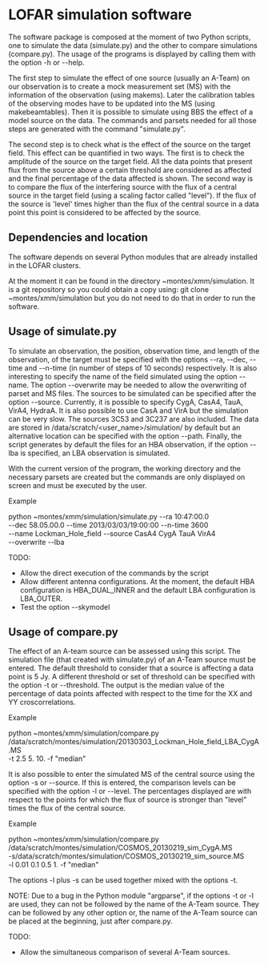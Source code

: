 

LOFAR simulation software
=========================

The software package is composed at the moment of two Python scripts, 
one to simulate the data (simulate.py) and the other to compare 
simulations (compare.py). The usage of the programs is displayed 
by calling them with the option -h or --help.

The first step to simulate the effect of one source (usually an A-Team) 
on our observation is to create a mock measurement set (MS) with the 
information of the observation (using makems). Later the calibration 
tables of the observing modes have to be updated into the MS (using 
makebeamtables). Then it is possible to simulate using BBS the effect 
of a model source on the data. The commands and parsets needed for all 
those steps are generated with the command "simulate.py".

The second step is to check what is the effect of the source on the 
target field. This effect can be quantified in two ways. The first is 
to check the amplitude of the source on the target field. All the 
data points that present flux from the source above a certain threshold 
are considered as affected and the final percentage of the data 
affected is shown. The second way is to compare the flux of the 
interfering source with the flux of a central source in the target
field (using a scaling factor called "level"). If the flux of the 
source is 'level' times higher than the flux of the central source 
in a data point this point is considered to be affected by the source. 

Dependencies and location
-------------------------

The software depends on several Python modules that are already
installed in the LOFAR clusters. 

At the moment it can be found in the directory ~montes/xmm/simulation.
It is a git repository so you could obtain a copy using:
git clone ~montes/xmm/simulation
but you do not need to do that in order to run the software.

Usage of simulate.py
--------------------

To simulate an observation, the position, observation time, and
length of the observation, of the target must be specified with the 
options --ra, --dec, --time and --n-time (in number of steps of 10 
seconds) respectively. It is also interesting to specify the name of the
field simulated using the option --name. The option --overwrite may be
needed to allow the overwriting of parset and MS files. The sources to
be simulated can be specified after the option --source. Currently, it
is possible to specify CygA, CasA4, TauA, VirA4, HydraA. It is also
possible to use CasA and VirA but the simulation can be very slow. The
sources 3C53 and 3C237 are also included. The data are stored in
/data/scratch/<user_name>/simulation/ by default but an alternative
location can be specified with the option --path. Finally, the script
generates by default the files for an HBA observation, if the option
--lba is specified, an LBA observation is simulated.

With the current version of the program, the working directory and the
necessary parsets are created but the commands are only displayed on
screen and must be executed by the user.

Example

python ~montes/xmm/simulation/simulate.py --ra 10:47:00.0 \
--dec 58.05.00.0 --time 2013/03/03/19:00:00 --n-time 3600 \
--name Lockman_Hole_field --source CasA4 CygA TauA VirA4 \
--overwrite --lba

TODO:
  * Allow the direct execution of the commands by the script
  * Allow different antenna configurations. At the moment, the default
 HBA configuration is HBA_DUAL_INNER and the default LBA configuration
 is LBA_OUTER.
  * Test the option --skymodel

Usage of compare.py
-------------------

The effect of an A-team source can be assessed using this script. The
simulation file (that created with simulate.py) of an A-Team source must
be entered. The default threshold to consider that a source is affecting
a data point is 5 Jy. A different threshold or set of threshold can be
specified with the option -t or --threshold. The output is the median 
value of the percentage of data points affected with respect to the time
for the XX and YY croscorrelations.

Example

python  ~montes/xmm/simulation/compare.py \
/data/scratch/montes/simulation/20130303_Lockman_Hole_field_LBA_CygA.MS \
-t 2.5 5. 10. -f "median"


It is also possible to enter the simulated MS of the central source
using the option -s or --source. If this is entered, the comparison
levels can be specified with the option -l or --level. The percentages
displayed are with respect to the points for which the flux of source is
stronger than "level" times the flux of the central source.

Example

python  ~montes/xmm/simulation/compare.py \
/data/scratch/montes/simulation/COSMOS_20130219_sim_CygA.MS \
-s/data/scratch/montes/simulation/COSMOS_20130219_sim_source.MS \
-l 0.01 0.1 0.5 1. -f "median"

The options -l plus -s can be used together mixed with the options -t.

NOTE:
Due to a bug in the Python module "argparse", if the options -t or -l
are used, they can not be followed by the name of the A-Team source.
They can be followed by any other option or, the name of the A-Team
source can be placed at the beginning, just after compare.py.

TODO:
  * Allow the simultaneous comparison of several A-Team sources.



